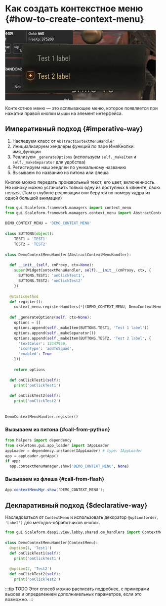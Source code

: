 # Как создать контекстное меню {#how-to-create-context-menu}

![demo](./assets/demo.png)

Контекстное меню — это всплывающее меню, которое появляется при нажатии правой кнопки мыши на элемент интерфейса.

## Императивный подход {#imperative-way}

1. Наследуем класс от `AbstractContextMenuHandler`
2. Инициализируем хендлеры функций по паре ИмяКнопки: имя_функции
3. Реализуем `_generateOptions` (используем `self._makeItem` и `self._makeSeparator` для удобства)
4. Регистируем наш хендлен по уникальному названию
5. Вызываем по названию из питона или флеша


Кнопке можно передать произвольный текст, его цвет, включенность. Но икноку можно установить только одну из доступных в клиенте, свою нельзя. (Там в глубине реализации они берутся по номеру кадра из одной большой анимации)

```python
from gui.Scaleform.framework.managers import context_menu
from gui.Scaleform.framework.managers.context_menu import AbstractContextMenuHandler

DEMO_CONTEXT_MENU = 'DEMO_CONTEXT_MENU'

class BUTTONS(object):
    TEST1 = 'TEST1'
    TEST2 = 'TEST2'

class DemoContextMenuHandler(AbstractContextMenuHandler):

  def __init__(self, cmProxy, ctx=None):
    super(WidgetContextMenuHandler, self).__init__(cmProxy, ctx, {
      BUTTONS.TEST1: 'onClickTest1',
      BUTTONS.TEST2: 'onClickTest2'
    })

  @staticmethod
  def register():
    context_menu.registerHandlers(*[(DEMO_CONTEXT_MENU, DemoContextMenuHandler)])

  def _generateOptions(self, ctx=None):
    options = []
    options.append(self._makeItem(BUTTONS.TEST1, 'Test 1 label'))
    options.append(self._makeSeparator())
    options.append(self._makeItem(BUTTONS.TEST2, 'Test 2 label', {
      'textColor': 13347959,
      'iconType': 'addToSquad',
      'enabled': True
    }))

    return options

  def onClickTest1(self):
    print('onClickTest1')

  def onClickTest2(self):
    print('onClickTest2')


DemoContextMenuHandler.register()
```

### Вызываем из питона {#call-from-python}
```python
from helpers import dependency
from skeletons.gui.app_loader import IAppLoader
appLoader = dependency.instance(IAppLoader) # type: IAppLoader
app = appLoader.getApp()
if app:
  app.contextMenuManager.show('DEMO_CONTEXT_MENU', None)
```

### Вызываем из флеша {#call-from-flash}
```actionscript
App.contextMenuMgr.show('DEMO_CONTEXT_MENU');
```

## Декларативный подход {$declarative-way}

Наследоваться от `ContextMenu` и использовать декоратор `@option(order, 'Label')` для методов-обработчиков кнопок.

```python
from gui.Scaleform.daapi.view.lobby.shared.cm_handlers import ContextMenu, option

class DemoContextMenuHandler(ContextMenu):
  @option(1, 'Test1')
  def onClickTest1(self):
    print('onClickTest1')

  @option(2, 'Test2')
  def onClickTest2(self):
    print('onClickTest2')
```

:::tip TODO
Этот способ можно расписать подробнее, с примерами вызова и определением дополнииельных параметров, если это возможно.
:::
